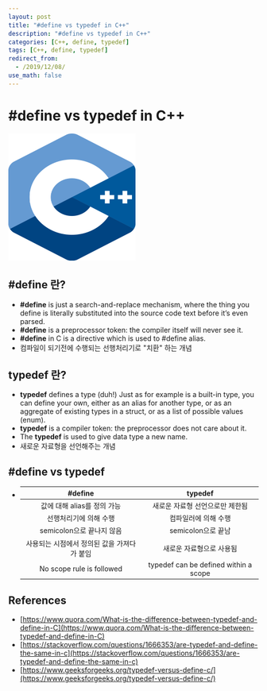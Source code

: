 ```yaml
---
layout: post
title: "#define vs typedef in C++"
description: "#define vs typedef in C++"
categories: [C++, define, typedef]
tags: [C++, define, typedef]
redirect_from:
  - /2019/12/08/
use_math: false
---
```


# #define vs typedef in C++

<img src="/assets/images/posts/2019-12-08-define-vs-typedef-in-cpp/1200px-ISO_C++_Logo.png" width="256" height="256">

## #define 란?

- **#define** is just a search-and-replace mechanism, where the thing you define is literally substituted into the source code text before it’s even parsed.
- **#define** is a preprocessor token: the compiler itself will never see it.
- **#define** in C is a directive which is used to #define alias.
- 컴파일이 되기전에 수행되는 선행처리기로 "치환" 하는 개념

## typedef 란?

- **typedef** defines a type (duh!) Just as <int> for example is a built-in type, you can define your own, either as an alias for another type, or as an aggregate of existing types in a struct, or as a list of possible values (enum).
- **typedef** is a compiler token: the preprocessor does not care about it.
- The **typedef** is used to give data type a new name.
- 새로운 자료형을 선언해주는 개념

## #define vs typedef

- |                   #define                   |                typedef                |
  | :-----------------------------------------: | :-----------------------------------: |
  |         값에 대해 alias를 정의 가능         |    새로운 자료형 선언으로만 제한됨    |
  |           선행처리기에 의해 수행            |         컴파일러에 의해 수행          |
  |          semicolon으로 끝나지 않음          |          semicolon으로 끝남           |
  | 사용되는 시점에서 정의된 값을 가져다가 붙임 |       새로운 자료형으로 사용됨        |
  |          No scope rule is followed          | typedef can be defined within a scope |

## References

- [https://www.quora.com/What-is-the-difference-between-typedef-and-define-in-C](https://www.quora.com/What-is-the-difference-between-typedef-and-define-in-C)
- [https://stackoverflow.com/questions/1666353/are-typedef-and-define-the-same-in-c](https://stackoverflow.com/questions/1666353/are-typedef-and-define-the-same-in-c)
- [https://www.geeksforgeeks.org/typedef-versus-define-c/](https://www.geeksforgeeks.org/typedef-versus-define-c/)
